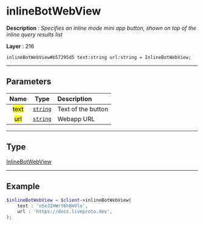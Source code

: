 # inlineBotWebView

**Description** : *Specifies an inline mode mini app button, shown on top of the inline query results list*

**Layer** : 216

```tl
inlineBotWebView#b57295d5 text:string url:string = InlineBotWebView;
```

---

## Parameters

| Name | Type | Description |
| :---: | :---: | :--- |
| <mark>text</mark> | [`string`](type/string) | Text of the button |
| <mark>url</mark> | [`string`](type/string) | Webapp URL |

---

## Type

[InlineBotWebView](type/InlineBotWebView)

---

## Example

```php
$inlineBotWebView = $client->inlineBotWebView(
	text : 'nSeJIHWrY6h8mVlo',
	url : 'https://docs.liveproto.dev',
);
```